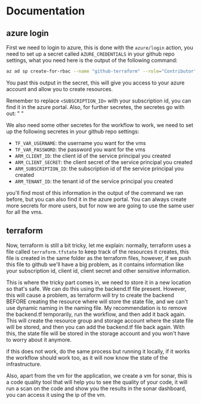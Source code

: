 # Documentation

## azure login

First we need to login to azure, this is done with the `azure/login` action, you need to set up a secret called `AZURE_CREDENTIALS` in your github repo settings, 
what you need here is the output of the following command:

```bash
az ad sp create-for-rbac --name "github-terraform" --role="Contributor" --scopes="/subscriptions/<SUBSCRIPTION_ID>" --sdk-auth
```

You past this output in the secret, this will give you access to your azure account and allow you to create resources.

Remember to replace `<SUBSCRIPTION_ID>` with your subscription id, you can find it in the azure portal. Also, for further secretes, the secretes go with out: " "

We also need some other secretes for the workflow to work, we need to set up the following secretes in your github repo settings:
- `TF_VAR_USERNAME`: the username you want for the vms
- `TF_VAR_PASSWORD`: the password you want for the vms
- `ARM_CLIENT_ID`: the client id of the service principal you created
- `ARM_CLIENT_SECRET`: the client secret of the service principal you created
- `ARM_SUBSCRIPTION_ID`: the subscription id of the service principal you created
- `ARM_TENANT_ID`: the tenant id of the service principal you created

you'll find most of this information in the output of the command we ran before, but you can also find it in the azure portal.
You can always create more secrets for more users, but for now we are going to use the same user for all the vms.

## terraform

Now, terraform is still a bit tricky, let me explain: normally, terraform uses a file called `terraform.tfstate` to keep track of the resources it creates, 
this file is created in the same folder as the terraform files, however, if we push this file to github we'll have a 
big problem, as it contains information like your subscription id, client id, client secret and other sensitive information. 

This is where the tricky part comes in, we need to store it in a new location so that's safe. We can do this using the backend.tf file present.
However, this will cause a problem, as terraform will try to create the backend BEFORE creating the resource where will store the state file, and
we can't use dynamic naming in the naming file. My recommendation is to remove the backend.tf temporarily, run the workflow, and then add it back again.
This will create the resource group and storage account where the state file will be stored, and then you can add the backend.tf file back again.
With this, the state file will be stored in the storage account and you won't have to worry about it anymore.

if this does not work, do the same process but running it locally, if it works the workflow should work too, as it will now know the state of the infrastructure.

Also, apart from the vm for the application, we create a vm for sonar, this is a code quality tool that will help you to see the quality of your code, it will run a scan on the code and show you the results in the sonar dashboard, you can access it using the ip of the vm.
